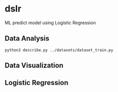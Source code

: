 # dslr
ML predict model using Logistic Regression

## Data Analysis

```
python3 describe.py ../datasets/dataset_train.py
```


## Data Visualization


## Logistic Regression
